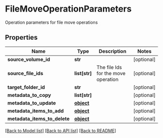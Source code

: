 # FileMoveOperationParameters

Operation parameters for file move operations
## Properties
Name | Type | Description | Notes
------------ | ------------- | ------------- | -------------
**source_volume_id** | **str** |  | [optional] 
**source_file_ids** | **list[str]** | The file Ids for the move operation | [optional] 
**target_folder_id** | **str** |  | [optional] 
**metadata_to_copy** | **list[str]** |  | [optional] 
**metadata_to_update** | [**object**](.md) |  | [optional] 
**metadata_items_to_add** | [**object**](.md) |  | [optional] 
**metadata_items_to_delete** | [**object**](.md) |  | [optional] 

[[Back to Model list]](../README.md#documentation-for-models) [[Back to API list]](../README.md#documentation-for-api-endpoints) [[Back to README]](../README.md)


